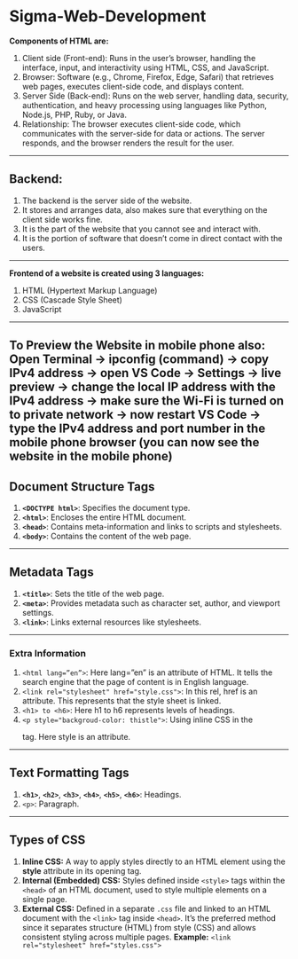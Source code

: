 # Sigma-Web-Development

**Components of HTML are:**
1. Client side (Front-end): Runs in the user’s browser, handling the interface, input, and interactivity using HTML, CSS, and JavaScript.
2. Browser:  Software (e.g., Chrome, Firefox, Edge, Safari) that retrieves web pages, executes client-side code, and displays content.
3. Server Side (Back-end): Runs on the web server, handling data, security, authentication, and heavy processing using languages like Python, Node.js, PHP, Ruby, or Java.
4. Relationship: The browser executes client-side code, which communicates with the server-side for data or actions. The server responds, and the browser renders the result for the user.
--------------------------------------------------------

## **Backend:**
1. The backend is the server side of the website.
2. It stores and arranges data, also makes sure that everything on the client side works fine.
3. It is the part of the website that you cannot see and interact with.
4. It is the portion of software that doesn’t come in direct contact with the users.
--------------------------------------------------------------------------------------

**Frontend of a website is created using 3 languages:**
1. HTML (Hypertext Markup Language)
2. CSS (Cascade Style Sheet)
3. JavaScript
-------------------------------------------------------------------

**To Preview the Website in mobile phone also:**
Open Terminal → ipconfig (command) → copy IPv4 address → open VS Code → Settings → live preview → change the local IP address with the IPv4 address → make sure the Wi-Fi is turned on to private network → now restart VS Code → type the IPv4 address and port number in the mobile phone browser (you can now see the website in the mobile phone)
------------------------------------------------------------------

## **Document Structure Tags**
1.  **`<DOCTYPE html>`**: Specifies the document type.
2. **`<html>`**: Encloses the entire HTML document.
3. **`<head>`**: Contains meta-information and links to scripts and stylesheets.
4.  **`<body>`**: Contains the content of the web page.
----------------------------------------------------------------------

## Metadata Tags
1. **`<title>`**: Sets the title of the web page.
2. **`<meta>`**: Provides metadata such as character set, author, and viewport settings.
3. **`<link>`**: Links external resources like stylesheets.
-------------------------------------------------------------------

### Extra Information
1. `<html lang=”en”>`: Here lang=”en” is an attribute of HTML. It tells the search engine that the page of content is in English language.
2. `<link rel="stylesheet" href="style.css">`: In this rel, href is an attribute. This represents that the style sheet is linked.
3. `<h1> to <h6>`: Here h1 to h6 represents levels of headings.
4. `<p style="backgroud-color: thistle">`: Using inline CSS in the <p> tag. Here style is an attribute.
---------------------------------------------------------------------

## Text Formatting Tags
1.  **`<h1>`**, **`<h2>`**, **`<h3>`**, **`<h4>`**, **`<h5>`**, **`<h6>`**: Headings.
2. `<p>`: Paragraph.
---------------------------------------------------------------------

## Types of CSS
1. **Inline CSS:** A way to apply styles directly to an HTML element using the **style** attribute in its opening tag.
2. **Internal (Embedded) CSS:** Styles defined inside `<style>` tags within the `<head>` of an HTML document, used to style multiple elements on a single page.
3. **External CSS:** Defined in a separate `.css` file and linked to an HTML document with the `<link>` tag inside `<head>`. It’s the preferred method since it separates structure (HTML) from style (CSS) and allows consistent styling across multiple pages.
**Example:** `<link rel="stylesheet" href="styles.css">`
